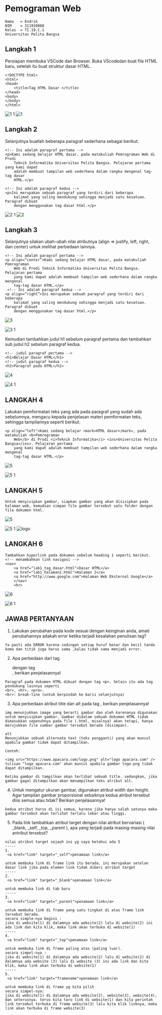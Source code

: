 # Pemograman Web
~~~
Nama   = Endrik
NIM    = 311910088
Kelas  = TI.19.C.1
Universitas Pelita Bangsa
~~~
## Langkah 1 
Persiapan membuka VSCode dan Browser.
Buka VScodedan buat file HTML baru, setelah itu buat struktur dasar HTML.
~~~
<!DOCTYPE html>
<html>
<head>
    <title>Tag HTML Dasar </title>
</head>
<body>
</body>
</html>
~~~
![1 1](https://user-images.githubusercontent.com/81820421/113442325-0b9f9380-941a-11eb-9bc8-ed443efe6c38.JPG)
![1](https://user-images.githubusercontent.com/81820421/113442326-0cd0c080-941a-11eb-954f-481f712beb2e.JPG)


## Langkah 2
Selanjutnya buatlah beberapa paragraf sederhana sebagai berikut.
~~~
<!-- Ini adalah paragraf pertama -->
<p>Kami sedang belajar HTML dasar, pada matakuliah Pemrograman Web di Prodi 
    Teknik Informatika Universitas Pelita Bangsa. Pelajaran pertama yang kami dapat 
    adalah membuat tampilan web sederhana dalam rangka mengenal tag-tag dasar 
    HTML.</p>
    
<!-- Ini adalah paragraf kedua -->
<p>Ini merupakan sebuah paragraf yang terdiri dari beberapa 
    kalimat yang saling mendukung sehingga menjadi satu kesatuan. Paragraf dibuat 
    dengan menggunakan tag dasar html.</p> 
 ~~~
 
![2 1](https://user-images.githubusercontent.com/81820421/113442471-4f929880-941a-11eb-9468-e74b141d2c04.JPG)
![2](https://user-images.githubusercontent.com/81820421/113442475-50c3c580-941a-11eb-9afb-6cb78f8639df.JPG)

## Langkah 3

Selanjutnya silakan ubah-ubah nilai atributnya (align => justify, left, right, dan center) untuk melihat perbedaan lainnya.
~~~
<!-- Ini adalah paragraf pertama -->
<p align=”center”>Kami sedang belajar HTML dasar, pada matakuliah Pemrograman 
    Web di Prodi Teknik Informatika Universitas Pelita Bangsa. Pelajaran pertama 
    yang kami dapat adalah membuat tampilan web sederhana dalam rangka mengenal 
    tag-tag dasar HTML.</p>
 <!-- Ini adalah paragraf kedua -->
<p align=”right”>Ini merupakan sebuah paragraf yang terdiri dari beberapa 
    kalimat yang saling mendukung sehingga menjadi satu kesatuan. Paragraf dibuat 
    dengan menggunakan tag dasar html.</p>
 ~~~
 
![3](https://user-images.githubusercontent.com/81820421/113443392-1a874580-941c-11eb-9583-8b2f0d7589c7.JPG)

![3 1](https://user-images.githubusercontent.com/81820421/113442556-718c1b00-941a-11eb-8dea-38bd128cc2d6.JPG)


Kemudian tambahkan judul h1 sebelum paragraf pertama dan tambahkan sub judul h2 sebelum paragraf kedua.
~~~
<!-- judul paragraf pertama -->
<h1>Belajar Dasar HTML</h1>
<!-- judul paragraf kedua -->
<h2>Paragraf pada HTML</h2>
~~~

![4](https://user-images.githubusercontent.com/81820421/113443430-2d017f00-941c-11eb-8124-3895fcb44580.JPG)


![4 1](https://user-images.githubusercontent.com/81820421/113442630-97192480-941a-11eb-9b03-8af415eb2c7d.JPG)

## LANGKAH 4
Lakukan pemformatan teks yang ada pada paragraf yang sudah ada sebelumnya, mengacu kepada penjelasan materi pemformatan teks, sehingga tampilannya seperti berikut.
~~~
<p align="left">Kami sedang belajar <mark>HTML dasar</mark>, pada matakuliah <b>Pemrograman
    Web</b> di Prodi <i>Teknik Informatika</i> <ins>Universitas Pelita Bangsa</ins>. Pelajaran pertama
    yang kami dapat adalah membuat tampilan web sederhana dalam rangka mengenal
    tag-tag dasar HTML.</p>
~~~

  ![5](https://user-images.githubusercontent.com/81820421/113443455-37bc1400-941c-11eb-83d1-9869b8479748.JPG)

![5 1](https://user-images.githubusercontent.com/81820421/113442769-de9fb080-941a-11eb-9789-d6ce8690e08c.JPG)

## LANGKAH 5
~~~
Untuk menyisipkan gambar, siapkan gambar yang akan disisipkan pada halaman web, kemudian simpan file gambar tersebut satu folder dengan file dokumen html.
~~~
![5](https://user-images.githubusercontent.com/81820421/113443523-5a4e2d00-941c-11eb-851f-9e723d8c8628.JPG)


![5 1](https://user-images.githubusercontent.com/81820421/113443037-5cfc5280-941b-11eb-8461-0f39ccb6f7eb.JPG)
![logo](https://user-images.githubusercontent.com/81820421/113442898-1a3a7a80-941b-11eb-8467-8dad0e32b1f4.JPG)

## LANGKAH 6
~~~
Tambahkan hyperlink pada dokumen sebelum heading 1 seperti berikut.
<!-- menambahkan link navigasi -->
<nav>
    <a href="lab1_tag_dasar.html">Dasar HTML</a>
    <a href="lab1_halaman2.html">Halaman 2</a>
    <a href="http://www.google.com">Halaman Web Eksternal Google</a>
    </nav>
    <hr>  
  ~~~
![6](https://user-images.githubusercontent.com/81820421/113443548-6803b280-941c-11eb-9715-1655d9066535.JPG)

![6 1](https://user-images.githubusercontent.com/81820421/113442994-4a821900-941b-11eb-8988-6a1bc68708ea.JPG)

## JAWAB PERTANYAAN

1. Lakukan perubahan pada kode sesuai dengan keinginan anda, amati perubahannya adakah error ketika terjadi kesalahan penulisan tag?
~~~
Ya pasti ada ERROR karena codingan setiap huruf besar dan kecil tanda koma dan titik juga harus sama ,kalau tidak sama menjadi error.
~~~
2. Apa perbedaan dari tag <p> dengan tag <br>, berikan penjelasannya!

~~~
Paragraf pada dokumen HTML dibuat dengan tag <p>. Selain itu ada tag pendukung lainnya seperti 
<br>, <hr>, <pre>.
<br>: break-line (untuk berpindah ke baris selanjutnya)
~~~

3. Apa perbedaan atribut title dan alt pada tag <img>, berikan penjelasannya!

~~~
img menunjukkan image yang berarti gambar dan oleh karenanya digunakan untuk menyisipkan gambar. Gambar didalam sebuah dokumen HTML tidak dimasukkan sepenuhnya pada file (.html, misalnya) akan tetapi, hanya merujukkan file sumber gambar tersebut berada (disimpan).

alt
Menunjukkan sebuah alternate text (teks pengganti) yang akan muncul apabila gambar tidak dapat ditampilkan.

Contoh:

<img src="https://www.apacara.com/logo.png" alt="logo apacara.com" />
tulisan "logo apacara.com" akan muncul apabila gambar logo.png tidak dapat ditampilkan.

Ketika gambar di tampilkan akan terlihat sebuah title. sedangkan, jika gambar gagal ditampilkan akan menampilkan teks atribut alt.
~~~

4. Untuk mengatur ukuran gambar, digunakan atribut width dan height. Agar tampilan gambar 
proporsional sebaiknya kedua atribut tersebut diisi semua atau tidak? Berikan penjelasannya!
 ~~~
 kedua atribut harus di isi semua, karena jika hanya salah satunya maka gambar tersebut akan terlihat terlalu lebar atau tinggi.
 ~~~
 5. Pada link tambahkan atribut target dengan nilai atribut bervariasi ( _blank, _self, _top, 
_parent ), apa yang terjadi pada masing-masing nilai antribut tersebut?

~~~
nilai atribut target sejauh ini yg saya ketahui ada 5
-----
1.
 <a href="link" target="_self">penamaan link</a> 

untuk membuka link di frame link itu berada. ini merupakan setelan dasar link jika pada elemen link tidak diberi atribut target
-----
2.
 <a href="link" target="_blank">penamaan link</a> 

untuk membuka link di tab baru
-----
3.
 <a href="link" target="_parent">penamaan link</a> 

untuk membuka link di frame yang satu tingkat di atas frame link tersebut berada.
secara simple-nya begini :
jika di website(1) di dalamnya ada website(2) lalu di website(2) ini ada link dan kita klik, maka link akan terbuka di website(1)
-----
4.
 <a href="link" target="_top">penamaan link</a> 

untuk membuka link di frame paling atas (paling luar).
secara simpel-nya :
jika di website(1) di dalamnya ada website(2) lalu di website(2) di dalamnya ada website (3) lalu di website (3) ini ada link dan kita klik, maka link akan terbuka di website(1)
-----
5.
 <a href="link" target="framename">penamaan link</a> 

untuk membuka link di frame yg kita pilih
secara simpel-nya:
jika di website(1) di dalamnya ada website(2), website(3), website(4), dan seterusnya. terus kita taro link di website(1) dan kita perintah link tersebut terbuka di frame website(3) lalu kita klik linknya, maka link akan terbuka di frame website(3)

~~~




